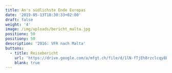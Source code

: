 ```yaml
---
title: An's südlichste Ende Europas
date: '2019-05-13T18:30:33+02:00'
draft: false
weight: '4'
image: /img/uploads/bericht_malta.jpg
positionx: 50
positiony: 50
description: '2016: VFR nach Malta'
buttons:
  - title: Reisebericht
    url: 'https://drive.google.com/a/mfgt.ch/file/d/1lN-fTjEh8rzclcqy8BEv0XVU3P2y6ofZ/view?usp=sharing'
    blank: true
---
```



